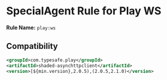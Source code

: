 # SpecialAgent Rule for Play WS

**Rule Name:** `play:ws`

## Compatibility

```xml
<groupId>com.typesafe.play</groupId>
<artifactId>shaded-asynchttpclient</artifactId>
<version>[${min.version},2.0.5),(2.0.5,2.1.0)</version>
```